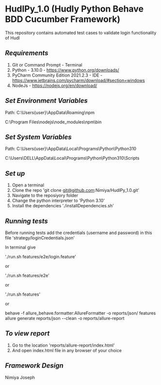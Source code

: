 # HudlPy_1.0 (Hudly Python Behave BDD Cucumber Framework)

This repository contains automated test cases to validate login functionality of Hudl

## *Requirements*

1. Git or Command Prompt - Terminal
2. Python - 3.10.0 - https://www.python.org/downloads/
3. PyCharm Community Edition 2021.2.3 - IDE - https://www.jetbrains.com/pycharm/download/#section=windows
4. NodeJs - https://nodejs.org/en/download/

## *Set Environment Variables*

Path:
C:\Users\{user}\AppData\Roaming\npm

C:\Program Files\nodejs\node_modules\npm\bin


## *Set System Variables*

Path:
C:\Users\{user}\AppData\Local\Programs\Python\Python310

C:\Users\DELL\AppData\Local\Programs\Python\Python310\Scripts


## *Set up*

1. Open a terminal
2. Clone the repo 'git clone git@github.com:Nimiya/HudlPy_1.0.git'
3. Navigate to the reposiyory folder
4. Change the python interpreter to 'Python 3.10'
5. Install the dependencies './installDependencies.sh'

## *Running tests*

Before running tests add the credentials (username and password) in this file 'strategy/loginCredentials.json'

In terminal give

'./run.sh features/e2e/login.feature'

or 

'./run.sh features/e2e'

or

'./run.sh features'

or 

behave -f allure_behave.formatter:AllureFormatter -o reports/json/ features
allure generate reports/json --clean -o reports/allure-report

## *To view report*

1. Go to the location 'reports/allure-report/index.html'
2. And open index.html file in any browser of your choice

## *Framework Design*

Nimiya Joseph


